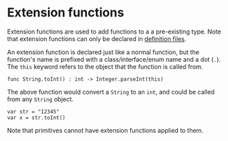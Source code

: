 # Extension functions
Extension functions are used to add functions to a a pre-existing type. Note that extension functions can only be declared in [definition files](Definition_files.md).

An extension function is declared just like a normal function, but the function's name is prefixed with a class/interface/enum name and a dot (`.`). The `this` keyword refers to the object that the function is called from.

```
func String.toInt() : int -> Integer.parseInt(this)
```

The above function would convert a `String` to an `int`, and could be called from any `String` object.

```
var str = "12345"
var x = str.toInt()
```

Note that primitives cannot have extension functions applied to them.